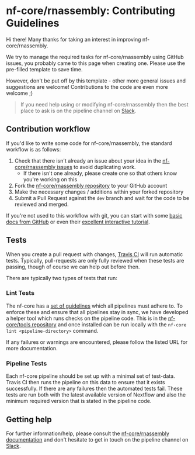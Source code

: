 # nf-core/rnassembly: Contributing Guidelines

Hi there! Many thanks for taking an interest in improving nf-core/rnassembly.

We try to manage the required tasks for nf-core/rnassembly using GitHub issues, you probably came to this page when creating one. Please use the pre-filled template to save time.

However, don't be put off by this template - other more general issues and suggestions are welcome! Contributions to the code are even more welcome ;)

> If you need help using or modifying nf-core/rnassembly then the best place to ask is on the pipeline channel on [Slack](https://nf-core-invite.herokuapp.com/).



## Contribution workflow
If you'd like to write some code for nf-core/rnassembly, the standard workflow
is as follows:

1. Check that there isn't already an issue about your idea in the
   [nf-core/rnassembly issues](https://github.com/nf-core/rnassembly/issues) to avoid
   duplicating work.
    * If there isn't one already, please create one so that others know you're working on this
2. Fork the [nf-core/rnassembly repository](https://github.com/nf-core/rnassembly) to your GitHub account
3. Make the necessary changes / additions within your forked repository
4. Submit a Pull Request against the `dev` branch and wait for the code to be reviewed and merged.

If you're not used to this workflow with git, you can start with some [basic docs from GitHub](https://help.github.com/articles/fork-a-repo/) or even their [excellent interactive tutorial](https://try.github.io/).


## Tests
When you create a pull request with changes, [Travis CI](https://travis-ci.org/) will run automatic tests.
Typically, pull-requests are only fully reviewed when these tests are passing, though of course we can help out before then.

There are typically two types of tests that run:

### Lint Tests
The nf-core has a [set of guidelines](http://nf-co.re/guidelines) which all pipelines must adhere to.
To enforce these and ensure that all pipelines stay in sync, we have developed a helper tool which runs checks on the pipeline code. This is in the [nf-core/tools repository](https://github.com/nf-core/tools) and once installed can be run locally with the `nf-core lint <pipeline-directory>` command.

If any failures or warnings are encountered, please follow the listed URL for more documentation.

### Pipeline Tests
Each nf-core pipeline should be set up with a minimal set of test-data.
Travis CI then runs the pipeline on this data to ensure that it exists successfully.
If there are any failures then the automated tests fail.
These tests are run both with the latest available version of Nextflow and also the minimum required version that is stated in the pipeline code.

## Getting help
For further information/help, please consult the [nf-core/rnassembly documentation](https://github.com/nf-core/rnassembly#documentation) and don't hesitate to get in touch on the pipeline channel on [Slack](https://nf-core-invite.herokuapp.com/).
